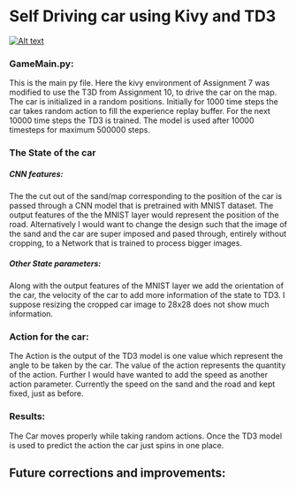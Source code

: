 # Self Driving car using Kivy and TD3

[![Alt text](https://img.youtube.com/vi/SO3KbC9EGHw/0.jpg)](https://www.youtube.com/watch?v=SO3KbC9EGHw)

### GameMain.py:
This is the main py file. Here the kivy environment of Assignment 7 was modified to use the T3D from Assignment 10, to drive the car on the map.
The car is initialized in a random positions. 
Initially for 1000 time steps the car takes random action to fill the experience replay buffer. For the next 10000 time steps the TD3 is trained. The model is used after 10000 timesteps for maximum 500000 steps.

### The State of the car 
##### CNN features:
The the cut out of the sand/map corresponding to the position of the car is passed through a CNN model that is pretrained with MNIST dataset. The output features of the the MNIST layer would represent the position of the road. 
Alternatively I would want to change the design such that the image of the sand and the car are super imposed and pased through, entirely without cropping, to a Network that is trained to process bigger images. 

##### Other State parameters:
Along with the output features of the MNIST layer we add the orientation of the car, the velocity of the car to add more information of the state to TD3.
I suppose resizing the cropped car image to 28x28 does not show much information. 

### Action for the car:
The Action is the output of the TD3 model is one value which represent the angle to be taken by the car. The value of the action represents the quantity of the action. 
Further I would have wanted to add the speed as another action parameter. Currently the speed on the sand and the road and kept fixed, just as before.

### Results:
The Car moves properly while taking random actions. Once the TD3 model is used to predict the action the car just spins in one place.

## Future corrections and improvements:
